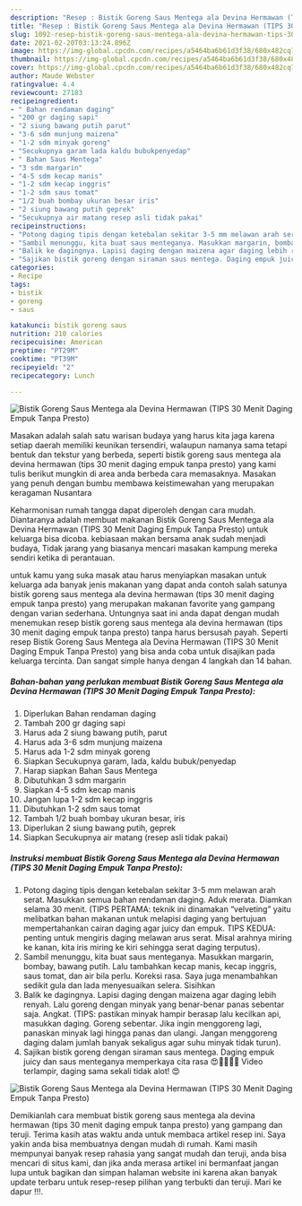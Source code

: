 ```yaml
---
description: "Resep : Bistik Goreng Saus Mentega ala Devina Hermawan (TIPS 30 Menit Daging Empuk Tanpa Presto) Homemade"
title: "Resep : Bistik Goreng Saus Mentega ala Devina Hermawan (TIPS 30 Menit Daging Empuk Tanpa Presto) Homemade"
slug: 1092-resep-bistik-goreng-saus-mentega-ala-devina-hermawan-tips-30-menit-daging-empuk-tanpa-presto-homemade
date: 2021-02-20T03:13:24.896Z
image: https://img-global.cpcdn.com/recipes/a5464ba6b61d3f38/680x482cq70/bistik-goreng-saus-mentega-ala-devina-hermawan-tips-30-menit-daging-empuk-tanpa-presto-foto-resep-utama.jpg
thumbnail: https://img-global.cpcdn.com/recipes/a5464ba6b61d3f38/680x482cq70/bistik-goreng-saus-mentega-ala-devina-hermawan-tips-30-menit-daging-empuk-tanpa-presto-foto-resep-utama.jpg
cover: https://img-global.cpcdn.com/recipes/a5464ba6b61d3f38/680x482cq70/bistik-goreng-saus-mentega-ala-devina-hermawan-tips-30-menit-daging-empuk-tanpa-presto-foto-resep-utama.jpg
author: Maude Webster
ratingvalue: 4.4
reviewcount: 27183
recipeingredient:
- " Bahan rendaman daging"
- "200 gr daging sapi"
- "2 siung bawang putih parut"
- "3-6 sdm munjung maizena"
- "1-2 sdm minyak goreng"
- "Secukupnya garam lada kaldu bubukpenyedap"
- " Bahan Saus Mentega"
- "3 sdm margarin"
- "4-5 sdm kecap manis"
- "1-2 sdm kecap inggris"
- "1-2 sdm saus tomat"
- "1/2 buah bombay ukuran besar iris"
- "2 siung bawang putih geprek"
- "Secukupnya air matang resep asli tidak pakai"
recipeinstructions:
- "Potong daging tipis dengan ketebalan sekitar 3-5 mm melawan arah serat. Masukkan semua bahan rendaman daging. Aduk merata. Diamkan selama 30 menit. (TIPS PERTAMA: teknik ini dinamakan “velveting” yaitu melibatkan bahan makanan untuk melapisi daging yang bertujuan mempertahankan cairan daging agar juicy dan empuk. TIPS KEDUA: penting untuk mengiris daging melawan arus serat. Misal arahnya miring ke kanan, kita iris miring ke kiri sehingga serat daging terputus)."
- "Sambil menunggu, kita buat saus menteganya. Masukkan margarin, bombay, bawang putih. Lalu tambahkan kecap manis, kecap inggris, saus tomat, dan air bila perlu. Koreksi rasa. Saya juga menambahkan sedikit gula dan lada menyesuaikan selera. Sisihkan"
- "Balik ke dagingnya. Lapisi daging dengan maizena agar daging lebih renyah. Lalu goreng dengan minyak yang benar-benar panas sebentar saja. Angkat. (TIPS: pastikan minyak hampir berasap lalu kecilkan api, masukkan daging. Goreng sebentar. Jika ingin menggoreng lagi, panaskan minyak lagi hingga panas dan ulangi. Jangan menggoreng daging dalam jumlah banyak sekaligus agar suhu minyak tidak turun)."
- "Sajikan bistik goreng dengan siraman saus mentega. Daging empuk juicy dan saus menteganya memperkaya cita rasa 😍👍🏻👍🏻 Video terlampir, daging sama sekali tidak alot! 😍"
categories:
- Recipe
tags:
- bistik
- goreng
- saus

katakunci: bistik goreng saus 
nutrition: 210 calories
recipecuisine: American
preptime: "PT29M"
cooktime: "PT39M"
recipeyield: "2"
recipecategory: Lunch

---
```



![Bistik Goreng Saus Mentega ala Devina Hermawan (TIPS 30 Menit Daging Empuk Tanpa Presto)](https://img-global.cpcdn.com/recipes/a5464ba6b61d3f38/680x482cq70/bistik-goreng-saus-mentega-ala-devina-hermawan-tips-30-menit-daging-empuk-tanpa-presto-foto-resep-utama.jpg)

Masakan adalah salah satu warisan budaya yang harus kita jaga karena setiap daerah memiliki keunikan tersendiri, walaupun namanya sama tetapi bentuk dan tekstur yang berbeda, seperti bistik goreng saus mentega ala devina hermawan (tips 30 menit daging empuk tanpa presto) yang kami tulis berikut mungkin di area anda berbeda cara memasaknya. Masakan yang penuh dengan bumbu membawa keistimewahan yang merupakan keragaman Nusantara

Keharmonisan rumah tangga dapat diperoleh dengan cara mudah. Diantaranya adalah membuat makanan Bistik Goreng Saus Mentega ala Devina Hermawan (TIPS 30 Menit Daging Empuk Tanpa Presto) untuk keluarga bisa dicoba. kebiasaan makan bersama anak sudah menjadi budaya, Tidak jarang yang biasanya mencari masakan kampung mereka sendiri ketika di perantauan.



untuk kamu yang suka masak atau harus menyiapkan masakan untuk keluarga ada banyak jenis makanan yang dapat anda contoh salah satunya bistik goreng saus mentega ala devina hermawan (tips 30 menit daging empuk tanpa presto) yang merupakan makanan favorite yang gampang dengan varian sederhana. Untungnya saat ini anda dapat dengan mudah menemukan resep bistik goreng saus mentega ala devina hermawan (tips 30 menit daging empuk tanpa presto) tanpa harus bersusah payah.
Seperti resep Bistik Goreng Saus Mentega ala Devina Hermawan (TIPS 30 Menit Daging Empuk Tanpa Presto) yang bisa anda coba untuk disajikan pada keluarga tercinta. Dan sangat simple hanya dengan 4 langkah dan 14 bahan.


<!--inarticleads1-->

##### Bahan-bahan yang perlukan membuat Bistik Goreng Saus Mentega ala Devina Hermawan (TIPS 30 Menit Daging Empuk Tanpa Presto):

1. Diperlukan  Bahan rendaman daging
1. Tambah 200 gr daging sapi
1. Harus ada 2 siung bawang putih, parut
1. Harus ada 3-6 sdm munjung maizena
1. Harus ada 1-2 sdm minyak goreng
1. Siapkan Secukupnya garam, lada, kaldu bubuk/penyedap
1. Harap siapkan  Bahan Saus Mentega
1. Dibutuhkan 3 sdm margarin
1. Siapkan 4-5 sdm kecap manis
1. Jangan lupa 1-2 sdm kecap inggris
1. Dibutuhkan 1-2 sdm saus tomat
1. Tambah 1/2 buah bombay ukuran besar, iris
1. Diperlukan 2 siung bawang putih, geprek
1. Siapkan Secukupnya air matang (resep asli tidak pakai)




<!--inarticleads2-->

##### Instruksi membuat  Bistik Goreng Saus Mentega ala Devina Hermawan (TIPS 30 Menit Daging Empuk Tanpa Presto):

1. Potong daging tipis dengan ketebalan sekitar 3-5 mm melawan arah serat. Masukkan semua bahan rendaman daging. Aduk merata. Diamkan selama 30 menit. (TIPS PERTAMA: teknik ini dinamakan “velveting” yaitu melibatkan bahan makanan untuk melapisi daging yang bertujuan mempertahankan cairan daging agar juicy dan empuk. TIPS KEDUA: penting untuk mengiris daging melawan arus serat. Misal arahnya miring ke kanan, kita iris miring ke kiri sehingga serat daging terputus).
1. Sambil menunggu, kita buat saus menteganya. Masukkan margarin, bombay, bawang putih. Lalu tambahkan kecap manis, kecap inggris, saus tomat, dan air bila perlu. Koreksi rasa. Saya juga menambahkan sedikit gula dan lada menyesuaikan selera. Sisihkan
1. Balik ke dagingnya. Lapisi daging dengan maizena agar daging lebih renyah. Lalu goreng dengan minyak yang benar-benar panas sebentar saja. Angkat. (TIPS: pastikan minyak hampir berasap lalu kecilkan api, masukkan daging. Goreng sebentar. Jika ingin menggoreng lagi, panaskan minyak lagi hingga panas dan ulangi. Jangan menggoreng daging dalam jumlah banyak sekaligus agar suhu minyak tidak turun).
1. Sajikan bistik goreng dengan siraman saus mentega. Daging empuk juicy dan saus menteganya memperkaya cita rasa 😍👍🏻👍🏻 Video terlampir, daging sama sekali tidak alot! 😍
<img src="//assets-global.cpcdn.com/assets/icons/button_play-2c75c40dde080a61004c1f40b05d8f140eaff45d7e9e6481dc71c63d2e7c4909.png" alt="Bistik Goreng Saus Mentega ala Devina Hermawan (TIPS 30 Menit Daging Empuk Tanpa Presto)">



Demikianlah cara membuat bistik goreng saus mentega ala devina hermawan (tips 30 menit daging empuk tanpa presto) yang gampang dan teruji. Terima kasih atas waktu anda untuk membaca artikel resep ini. Saya yakin anda bisa membuatnya dengan mudah di rumah. Kami masih mempunyai banyak resep rahasia yang sangat mudah dan teruji, anda bisa mencari di situs kami, dan jika anda merasa artikel ini bermanfaat jangan lupa untuk bagikan dan simpan halaman website ini karena akan banyak update terbaru untuk resep-resep pilihan yang terbukti dan teruji. Mari ke dapur !!!. 
